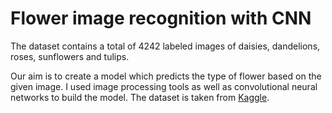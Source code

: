 # Flower image recognition with CNN

The dataset contains a total of 4242 labeled images of daisies, dandelions, roses, sunflowers and tulips. 

Our aim is to create a model which predicts the type of flower based on the given image. 
I used image processing tools as well as convolutional neural networks to build the model. 
The dataset is taken from <a href="https://www.kaggle.com/alxmamaev/flowers-recognition">Kaggle</a>.
